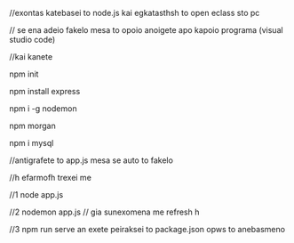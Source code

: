 //exontas katebasei to node.js kai egkatasthsh to open eclass sto pc

// se ena adeio fakelo mesa to opoio anoigete apo kapoio programa (visual studio code)

//kai kanete

npm init 

npm install express

npm i -g nodemon

npm morgan

npm i mysql

//antigrafete to app.js mesa se auto to fakelo

//h efarmofh trexei me 

//1 node app.js

//2 nodemon app.js   // gia sunexomena me refresh h 

//3 npm run serve an exete peiraksei to package.json opws to anebasmeno
